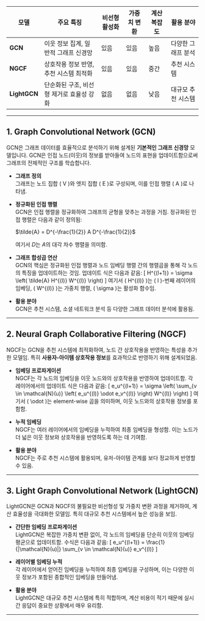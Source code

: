 
| 모델       | 주요 특징                                | 비선형 활성화 | 가중치 변환 | 계산 복잡도 | 활용 분야       |
|------------|----------------------------------------|---------------|-------------|-------------|----------------|
| **GCN**    | 이웃 정보 집계, 일반적 그래프 신경망      | 있음          | 있음        | 높음        | 다양한 그래프 분석 |
| **NGCF**   | 상호작용 정보 반영, 추천 시스템 최적화   | 있음          | 있음        | 중간        | 추천 시스템      |
| **LightGCN** | 단순화된 구조, 비선형 제거로 효율성 강화 | 없음          | 없음        | 낮음        | 대규모 추천 시스템 |

---

## 1. Graph Convolutional Network (GCN)

GCN은 그래프 데이터를 효율적으로 분석하기 위해 설계된 **기본적인 그래프 신경망** 모델입니다. GCN은 인접 노드(이웃)의 정보를 받아들여 노드의 표현을 업데이트함으로써 그래프의 전체적인 구조를 학습합니다.

- **그래프 정의**  
  그래프는 노드 집합 \( V \)와 엣지 집합 \( E \)로 구성되며, 이를 인접 행렬 \( A \)로 나타냄.

- **정규화된 인접 행렬**  
  GCN은 인접 행렬을 정규화하여 그래프의 균형을 맞추는 과정을 거침. 정규화된 인접 행렬은 다음과 같이 정의됨:

  $\tilde{A} = D^{-\frac{1}{2}} A D^{-\frac{1}{2}}$

  여기서 $D$는 $A$의 대각 차수 행렬을 의미함.

- **그래프 합성곱 연산**  
  GCN의 핵심은 정규화된 인접 행렬과 노드 임베딩 행렬 간의 행렬곱을 통해 각 노드의 특징을 업데이트하는 것임. 업데이트 식은 다음과 같음:
  \[
  H^{(l+1)} = \sigma \left( \tilde{A} H^{(l)} W^{(l)} \right)
  \]
  여기서 \( H^{(l)} \)는 \( l \)-번째 레이어의 임베딩, \( W^{(l)} \)는 가중치 행렬, \( \sigma \)는 활성화 함수임.

- **활용 분야**  
  GCN은 추천 시스템, 소셜 네트워크 분석 등 다양한 그래프 데이터 분석에 활용됨.

---

## 2. Neural Graph Collaborative Filtering (NGCF)

NGCF는 GCN을 추천 시스템에 최적화하여, 노드 간 상호작용을 반영하는 특성을 추가한 모델임. 특히 **사용자-아이템 상호작용 정보**를 효과적으로 반영하기 위해 설계되었음.

- **임베딩 프로파게이션**  
  NGCF는 각 노드의 임베딩을 이웃 노드와의 상호작용을 반영하여 업데이트함. 각 레이어에서의 업데이트 식은 다음과 같음:
  \[
  e_u^{(l+1)} = \sigma \left( \sum_{v \in \mathcal{N}(u)} \left( e_u^{(l)} \odot e_v^{(l)} \right) W^{(l)} \right)
  \]
  여기서 \( \odot \)는 element-wise 곱을 의미하며, 이웃 노드와의 상호작용 정보를 포함함.

- **누적 임베딩**  
  NGCF는 여러 레이어에서의 임베딩을 누적하여 최종 임베딩을 형성함. 이는 노드가 더 넓은 이웃 정보와 상호작용을 반영하도록 하는 데 기여함.

- **활용 분야**  
  NGCF는 주로 추천 시스템에 활용되며, 유저-아이템 관계를 보다 정교하게 반영할 수 있음.

---

## 3. Light Graph Convolutional Network (LightGCN)

LightGCN은 GCN과 NGCF의 불필요한 비선형성 및 가중치 변환 과정을 제거하여, 계산 효율성을 극대화한 모델임. 특히 대규모 추천 시스템에서 높은 성능을 보임.

- **간단한 임베딩 프로파게이션**  
  LightGCN은 복잡한 가중치 변환 없이, 각 노드의 임베딩을 단순히 이웃의 임베딩 평균으로 업데이트함. 수식은 다음과 같음:
  \[
  e_u^{(l+1)} = \frac{1}{|\mathcal{N}(u)|} \sum_{v \in \mathcal{N}(u)} e_v^{(l)}
  \]

- **레이어별 임베딩 누적**  
  각 레이어에서 얻어진 임베딩을 누적하여 최종 임베딩을 구성하며, 이는 다양한 이웃 정보가 포함된 종합적인 임베딩을 만들어냄.

- **활용 분야**  
  LightGCN은 대규모 추천 시스템에 특히 적합하며, 계산 비용이 적기 때문에 실시간 응답이 중요한 상황에서 매우 유리함.

---